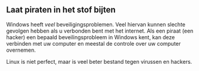 <?php require("../../entete.php");?> <?php require("../../base.php");?> <?php require("../../fonctions.php");?>

<div id="corps">

<h2>Laat piraten in het stof bijten</h2>

<p>Windows heeft <i>veel</i> beveiligingsproblemen. Veel hiervan kunnen slechte gevolgen hebben als u verbonden bent met het internet. Als een piraat (een hacker) een bepaald beveilingsprobleem in Windows kent, kan deze verbinden met uw computer en meestal de controle over uw computer overnemen.</p>

<p>Linux is niet perfect, maar is veel beter bestand tegen virussen en hackers.</p>

</div>
</body>
</html>
